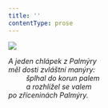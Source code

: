```yaml
---
title: ''
contentType: prose
---
```


![](../Images/055.jpg)

_A jeden chlápek z Palmýry  
měl dosti zvláštní manýry:  
         šplhal do korun palem  
         a rozhlížel se valem  
po zříceninách Palmýry._
